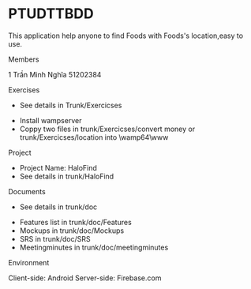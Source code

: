# PTUDTTBDD
This application help anyone to find Foods with Foods's location,easy to use.

Members

1	Trần Minh Nghĩa 51202384

Exercises
- See details in Trunk/Exercicses
+ Install wampserver
+ Coppy two files in trunk/Exercicses/convert money or trunk/Exercicses/location into \wamp64\www

Project
- Project Name: HaloFind
- See details in trunk/HaloFind

Documents
- See details in trunk/doc
+ Features list in trunk/doc/Features
+ Mockups in trunk/doc/Mockups
+ SRS in trunk/doc/SRS
+ Meetingminutes in trunk/doc/meetingminutes

Environment

Client-side: Android
Server-side: Firebase.com
